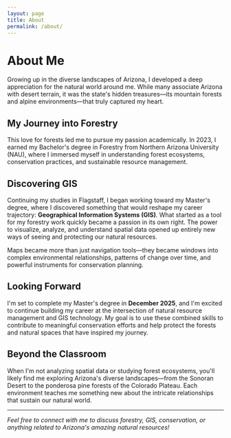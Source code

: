 ```yaml
---
layout: page
title: About
permalink: /about/
---
```


# About Me

Growing up in the diverse landscapes of Arizona, I developed a deep appreciation for the natural world around me. While many associate Arizona with desert terrain, it was the state's hidden treasures—its mountain forests and alpine environments—that truly captured my heart.

## My Journey into Forestry

This love for forests led me to pursue my passion academically. In 2023, I earned my Bachelor's degree in Forestry from Northern Arizona University (NAU), where I immersed myself in understanding forest ecosystems, conservation practices, and sustainable resource management.

## Discovering GIS

Continuing my studies in Flagstaff, I began working toward my Master's degree, where I discovered something that would reshape my career trajectory: **Geographical Information Systems (GIS)**. What started as a tool for my forestry work quickly became a passion in its own right. The power to visualize, analyze, and understand spatial data opened up entirely new ways of seeing and protecting our natural resources.

Maps became more than just navigation tools—they became windows into complex environmental relationships, patterns of change over time, and powerful instruments for conservation planning.

## Looking Forward

I'm set to complete my Master's degree in **December 2025**, and I'm excited to continue building my career at the intersection of natural resource management and GIS technology. My goal is to use these combined skills to contribute to meaningful conservation efforts and help protect the forests and natural spaces that have inspired my journey.

## Beyond the Classroom

When I'm not analyzing spatial data or studying forest ecosystems, you'll likely find me exploring Arizona's diverse landscapes—from the Sonoran Desert to the ponderosa pine forests of the Colorado Plateau. Each environment teaches me something new about the intricate relationships that sustain our natural world.

---

*Feel free to connect with me to discuss forestry, GIS, conservation, or anything related to Arizona's amazing natural resources!*
